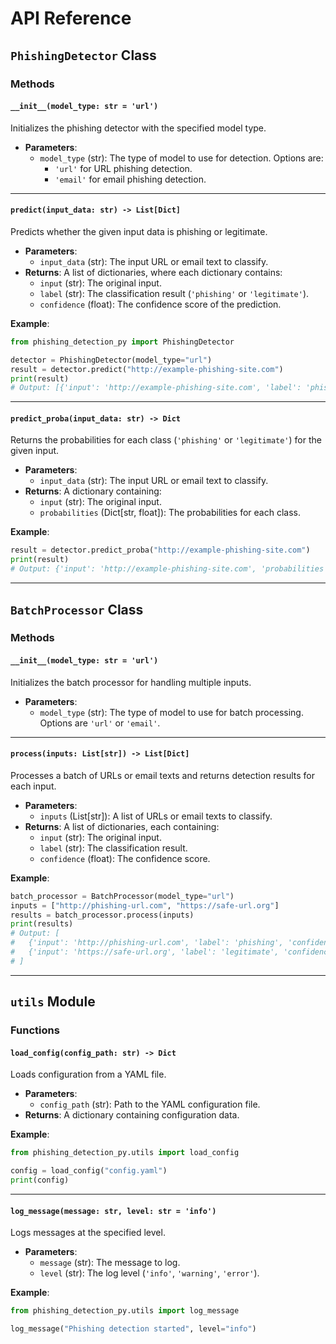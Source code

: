 # API Reference

## `PhishingDetector` Class

### Methods

#### `__init__(model_type: str = 'url')`
Initializes the phishing detector with the specified model type.

- **Parameters**:
  - `model_type` (str): The type of model to use for detection. Options are:
    - `'url'` for URL phishing detection.
    - `'email'` for email phishing detection.

---

#### `predict(input_data: str) -> List[Dict]`
Predicts whether the given input data is phishing or legitimate.

- **Parameters**:
  - `input_data` (str): The input URL or email text to classify.
- **Returns**: A list of dictionaries, where each dictionary contains:
  - `input` (str): The original input.
  - `label` (str): The classification result (`'phishing'` or `'legitimate'`).
  - `confidence` (float): The confidence score of the prediction.

**Example**:
```python
from phishing_detection_py import PhishingDetector

detector = PhishingDetector(model_type="url")
result = detector.predict("http://example-phishing-site.com")
print(result)
# Output: [{'input': 'http://example-phishing-site.com', 'label': 'phishing', 'confidence': 0.98}]
```

---

#### `predict_proba(input_data: str) -> Dict`
Returns the probabilities for each class (`'phishing'` or `'legitimate'`) for the given input.

- **Parameters**:
  - `input_data` (str): The input URL or email text to classify.
- **Returns**: A dictionary containing:
  - `input` (str): The original input.
  - `probabilities` (Dict[str, float]): The probabilities for each class.

**Example**:
```python
result = detector.predict_proba("http://example-phishing-site.com")
print(result)
# Output: {'input': 'http://example-phishing-site.com', 'probabilities': {'phishing': 0.98, 'legitimate': 0.02}}
```

---

## `BatchProcessor` Class

### Methods

#### `__init__(model_type: str = 'url')`
Initializes the batch processor for handling multiple inputs.

- **Parameters**:
  - `model_type` (str): The type of model to use for batch processing. Options are `'url'` or `'email'`.

---

#### `process(inputs: List[str]) -> List[Dict]`
Processes a batch of URLs or email texts and returns detection results for each input.

- **Parameters**:
  - `inputs` (List[str]): A list of URLs or email texts to classify.
- **Returns**: A list of dictionaries, each containing:
  - `input` (str): The original input.
  - `label` (str): The classification result.
  - `confidence` (float): The confidence score.

**Example**:
```python
batch_processor = BatchProcessor(model_type="url")
inputs = ["http://phishing-url.com", "https://safe-url.org"]
results = batch_processor.process(inputs)
print(results)
# Output: [
#   {'input': 'http://phishing-url.com', 'label': 'phishing', 'confidence': 0.98},
#   {'input': 'https://safe-url.org', 'label': 'legitimate', 'confidence': 0.95}
# ]
```

---

## `utils` Module

### Functions

#### `load_config(config_path: str) -> Dict`
Loads configuration from a YAML file.

- **Parameters**:
  - `config_path` (str): Path to the YAML configuration file.
- **Returns**: A dictionary containing configuration data.

**Example**:
```python
from phishing_detection_py.utils import load_config

config = load_config("config.yaml")
print(config)
```

---

#### `log_message(message: str, level: str = 'info')`
Logs messages at the specified level.

- **Parameters**:
  - `message` (str): The message to log.
  - `level` (str): The log level (`'info'`, `'warning'`, `'error'`).

**Example**:
```python
from phishing_detection_py.utils import log_message

log_message("Phishing detection started", level="info")